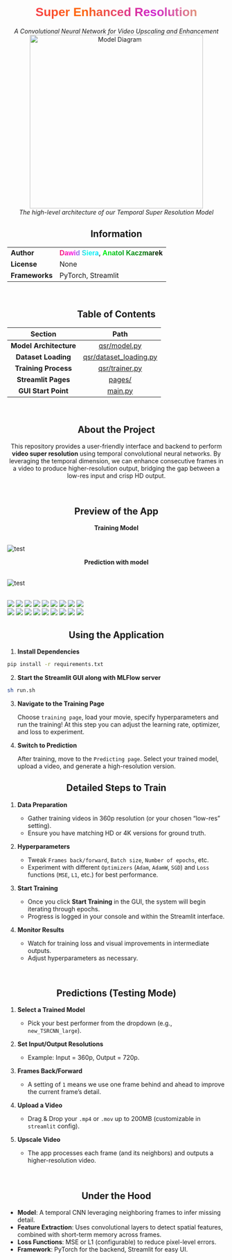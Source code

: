 <link rel="stylesheet" href="./figures/styles.css">
<div align="center">
  <h1 style="font-family: Arial, Helvetica, sans-serif; background: linear-gradient(to right, #f32170, #ff6b08, #cf23cf, #eedd44);-webkit-text-fill-color: transparent; -webkit-background-clip: text;">Super Enhanced Resolution</h1>
  <i>A Convolutional Neural Network for Video Upscaling and Enhancement</i>
</div>

<div align="center">
  <img src="figures/model_diagram.png" width="400" alt="Model Diagram" />
  <br>
  <em>The high-level architecture of our Temporal Super Resolution Model</em>
</div>

## <div align="center">Information</div>

<div align="center">
  <table>
    <tr>
      <td><strong>Author</strong></td>
      <td><b style="font-family: Arial, Helvetica, sans-serif; background: linear-gradient(to right, #f32170,rgb(255, 8, 230),rgb(15, 251, 231),rgb(0, 225, 255));-webkit-text-fill-color: transparent; -webkit-background-clip: text;">Dawid Siera</b>, <b style="font-family: Arial, Helvetica, sans-serif; background: linear-gradient(to right,rgb(0, 250, 17),rgb(1, 161, 25),rgb(1, 123, 5),rgb(0, 0, 0));-webkit-text-fill-color: transparent; -webkit-background-clip: text;">Anatol Kaczmarek<b></td>
    </tr>
    <tr>
      <td><strong>License</strong></td>
      <td>None</td>
    </tr>
    <tr>
      <td><strong>Frameworks</strong></td>
      <td>PyTorch, Streamlit</td>
    </tr>
  </table>
  
</div>

<br>

## <div align="center">Table of Contents</div>

<div align="center">

| Section                 | Path                                     |
| :---------------------: | :---------------------------------------: |
| **Model Architecture**  | [qsr/model.py](qsr/model.py)             |
| **Dataset Loading**     | [qsr/dataset_loading.py](qsr/dataset_loading.py) |
| **Training Process**    | [qsr/trainer.py](qsr/trainer.py)         |
| **Streamlit Pages**     | [pages/](pages)                          |
| **GUI Start Point**     | [main.py](main.py)                       |

</div>

<br>

## <div align="center">About the Project</div>

<div align="center">
  <p style="max-width:650px">
    This repository provides a user-friendly interface and backend to perform <strong>video super resolution</strong> using temporal convolutional neural networks. By leveraging the temporal dimension, we can enhance consecutive frames in a video to produce higher-resolution output, bridging the gap between a low-res input and crisp HD output.
  </p>
</div>

<br>

## <div align="center">Preview of the App</div>

<div align="center"><b>Training Model</b></div>
<br>

![test](figures/streamlit_train.svg)

<div align="center"><b>Prediction with model</b></div>
<br>

![test](figures/streamlit_prediction.svg)

<br>

<div class="logos">
    <div class="logos-slide">
        <img src="./figures/logos/mlflow.png">
        <img src="./figures/logos/numpy.png">
        <img src="./figures/logos/pytorch.svg">
        <img src="./figures/logos/streamlit.png">
        <img src="./figures/logos/dvc.png">
        <img src="./figures/logos/pandas.png">
        <img src="./figures/logos/torchvision.png">
        <img src="./figures/logos/opencv.png">
        <img src="./figures/logos/ffmpeg.png">
    </div>
    <div class="logos-slide">
        <img src="./figures/logos/mlflow.png">
        <img src="./figures/logos/numpy.png">
        <img src="./figures/logos/pytorch.svg">
        <img src="./figures/logos/streamlit.png">
        <img src="./figures/logos/dvc.png">
        <img src="./figures/logos/pandas.png">
        <img src="./figures/logos/torchvision.png">
        <img src="./figures/logos/opencv.png">
        <img src="./figures/logos/ffmpeg.png">
    </div>
</div>

## <div align="center">Using the Application</div>

1. **Install Dependencies**

```sh
pip install -r requirements.txt
```

2. **Start the Streamlit GUI along with MLFlow server**

```sh
sh run.sh
```

3. **Navigate to the Training Page**

    Choose `training page`, load your movie, specify hyperparameters and run the training! At this step you can adjust the learning rate, optimizer, and loss to experiment.

4. **Switch to Prediction**

    After training, move to the `Predicting page`. Select your trained model, upload a video, and generate a high-resolution version.

## <div align="center">Detailed Steps to Train</div>

1. **Data Preparation**  
   - Gather training videos in 360p resolution (or your chosen “low-res” setting).  
   - Ensure you have matching HD or 4K versions for ground truth.

2. **Hyperparameters**  
   - Tweak `Frames back/forward`, `Batch size`, `Number of epochs`, etc.  
   - Experiment with different `Optimizers` (`Adam`, `AdamW`, `SGD`) and `Loss` functions (`MSE`, `L1`, etc.) for best performance.

3. **Start Training**  
   - Once you click **Start Training** in the GUI, the system will begin iterating through epochs.  
   - Progress is logged in your console and within the Streamlit interface.

4. **Monitor Results**  
   - Watch for training loss and visual improvements in intermediate outputs.  
   - Adjust hyperparameters as necessary.

<br>

## <div align="center">Predictions (Testing Mode)</div>

1. **Select a Trained Model**  
   - Pick your best performer from the dropdown (e.g., `new_TSRCNN_large`).

2. **Set Input/Output Resolutions**  
   - Example: Input = 360p, Output = 720p.

3. **Frames Back/Forward**  
   - A setting of `1` means we use one frame behind and ahead to improve the current frame’s detail.

4. **Upload a Video**  
   - Drag & Drop your `.mp4` or `.mov` up to 200MB (customizable in `streamlit` config).

5. **Upscale Video**  
   - The app processes each frame (and its neighbors) and outputs a higher-resolution video.

<br>

## <div align="center">Under the Hood</div>

- **Model**: A temporal CNN leveraging neighboring frames to infer missing detail.  
- **Feature Extraction**: Uses convolutional layers to detect spatial features, combined with short-term memory across frames.  
- **Loss Functions**: MSE or L1 (configurable) to reduce pixel-level errors.  
- **Framework**: PyTorch for the backend, Streamlit for easy UI.
